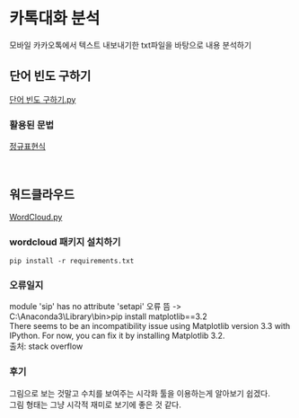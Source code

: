 # 카톡대화 분석
모바일 카카오톡에서 텍스트 내보내기한 txt파일을 바탕으로 내용 분석하기
<br>

## 단어 빈도 구하기
[단어 빈도 구하기.py](./chat_word_frequency.py)   

### 활용된 문법
[정규표현식](https://wikidocs.net/4308)

<br>

## 워드클라우드
[WordCloud.py](./chat_worldcloud.py)
### wordcloud 패키지 설치하기   
`pip install -r requirements.txt`<br>   

### 오류일지   
module 'sip' has no attribute 'setapi' 오류 뜸 -> C:\Anaconda3\Library\bin>pip install matplotlib==3.2   
There seems to be an incompatibility issue using Matplotlib version 3.3 with IPython. For now, you can fix it by installing Matplotlib 3.2.   
출처: stack overflow <br>   

### 후기
그림으로 보는 것말고 수치를 보여주는 시각화 툴을 이용하는게 알아보기 쉽겠다.   
그림 형태는 그냥 시각적 재미로 보기에 좋은 것 같다.
